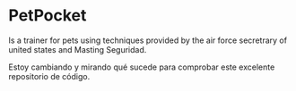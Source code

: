 # PetPocket
Is a trainer for pets using techniques provided by the air force secretrary of united states and Masting Seguridad.

Estoy cambiando y mirando qué sucede para comprobar este excelente repositorio de código.
